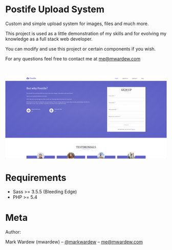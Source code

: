 Postife Upload System
=======================

Custom and simple upload system for images, files and much more.

This project is used as a little demonstration of my skills and for evolving my knowledge as a full stack web developer.

You can modify and use this project or certain components if you wish.

For any questions feel free to contact me at me@mwardew.com

<br />

![](screenshot.png)

Requirements
============

* Sass >= 3.5.5 (Bleeding Edge)
* PHP >= 5.4


Meta
============

Author:

Mark Wardew (mwardew) – [@markwardew](https://twitter.com/markwardew) – me@mwardew.com
